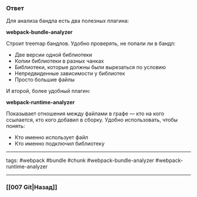 ### Ответ

Для анализа бандла есть два полезных плагина:  
  
**webpack-bundle-analyzer**  
  
Строит treemap бандлов. Удобно проверять, не попали ли в бандл:  
  
- Две версии одной библиотеки  
- Копии библиотеки в разных чанках  
- Библиотеки, которые должны были вырезаться по условию  
- Непредвиденные зависимости у библиотек  
- Просто большие файлы  
  
И второй, более удобный плагин:  
  
**webpack-runtime-analyzer**  
  
Показывает отношения между файлами в графе — кто на кого ссылается, кто кого добавил в сборку. Удобно использовать, чтобы понять:  
  
- Кто именно использует файл  
- Кто именно подключил библиотеку


___
tags: #webpack #bundle #chunk #webpack-bundle-analyzer #webpack-runtime-analyzer
___
### [[007 Git|Назад]]
